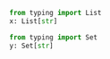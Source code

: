 <!-- autopytabs: disable-block -->
```python
from typing import List
x: List[str]
```

```python
from typing import Set
y: Set[str]
```